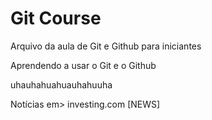 # Git Course

Arquivo da aula de Git e Github para iniciantes

Aprendendo a usar o Git e o Github

uhauhahuahuauhahuuha

Notícias em> investing.com [NEWS]
